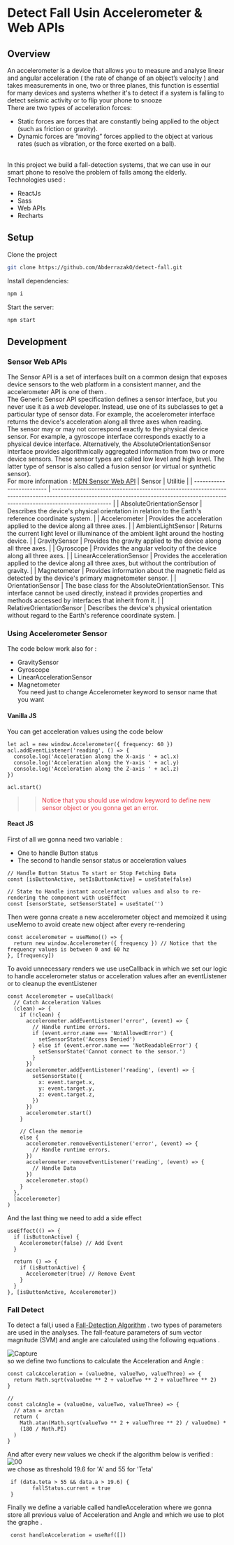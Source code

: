# Detect Fall Usin Accelerometer & Web APIs

## Overview

An accelerometer is a device that allows you to measure and analyse linear and angular acceleration ( the rate of change of an object’s velocity ) and takes measurements in one, two or three planes, this function is essential for many devices and systems whether it's to detect if a system is falling to detect seismic activity or to flip your phone to snooze \
There are two types of acceleration forces:

- Static forces are forces that are constantly being applied to the object (such as friction or gravity).
- Dynamic forces are “moving” forces applied to the object at various rates (such as vibration, or the force exerted on a ball).

\
In this project we build a fall-detection systems, that we can use in our smart phone to resolve the problem of falls among the elderly.
\
Technologies used :

- ReactJs
- Sass
- Web APIs
- Recharts

## Setup

Clone the project

```bash
git clone https://github.com/AbderrazakO/detect-fall.git
```

Install dependencies:

```bash
npm i
```

Start the server:

```bash
npm start
```

## Development

### Sensor Web APIs

The Sensor API is a set of interfaces built on a common design that exposes device sensors to the web platform in a consistent manner, and the accelerometer API is one of them .
\
The Generic Sensor API specification defines a sensor interface, but you never use it as a web developer. Instead, use one of its subclasses to get a particular type of sensor data. For example, the accelerometer interface returns the device's acceleration along all three axes when reading.
\
 The sensor may or may not correspond exactly to the physical device sensor. For example, a gyroscope interface corresponds exactly to a physical device interface. Alternatively, the AbsoluteOrientationSensor interface provides algorithmically aggregated information from two or more device sensors. These sensor types are called low level and high level. The latter type of sensor is also called a fusion sensor (or virtual or synthetic sensor).
\
For more information :
<a href="https://developer.mozilla.org/en-US/docs/Web/API/Sensor_APIs">MDN Sensor Web API</a>
| Sensor | Utilitie |
| ------------------------- | --------------------------------------------------------------------------------------------------------------------------------------------------------------------------------- |
| AbsoluteOrientationSensor | Describes the device's physical orientation in relation to the Earth's reference coordinate system. |
| Accelerometer | Provides the acceleration applied to the device along all three axes. |
| AmbientLightSensor | Returns the current light level or illuminance of the ambient light around the hosting device. |
| GravitySensor | Provides the gravity applied to the device along all three axes. |
| Gyroscope | Provides the angular velocity of the device along all three axes. |
| LinearAccelerationSensor | Provides the acceleration applied to the device along all three axes, but without the contribution of gravity. |
| Magnetometer | Provides information about the magnetic field as detected by the device's primary magnetometer sensor. |
| OrientationSensor | The base class for the AbsoluteOrientationSensor. This interface cannot be used directly, instead it provides properties and methods accessed by interfaces that inherit from it. |
| RelativeOrientationSensor | Describes the device's physical orientation without regard to the Earth's reference coordinate system. |

### Using Accelerometer Sensor

The code below work also for :

- GravitySensor
- Gyroscope
- LinearAccelerationSensor
- Magnetometer
  \
  You need just to change Accelerometer keyword to sensor name that you want

#### Vanilla JS

You can get acceleration values using the code below

```tsx
let acl = new window.Accelerometer({ frequency: 60 })
acl.addEventListener('reading', () => {
  console.log('Acceleration along the X-axis ' + acl.x)
  console.log('Acceleration along the Y-axis ' + acl.y)
  console.log('Acceleration along the Z-axis ' + acl.z)
})

acl.start()
```
>> <span style="color:#e63946">Notice that you should use window keyword to define new sensor object or you gonna get an error.</span> 

#### React JS

First of all we gonna need two variable :

- One to handle Button status
- The second to handle sensor status or acceleration values

```tsx
// Handle Button Status To start or Stop Fetching Data
const [isButtonActive, setIsButtonActive] = useState(false)

// State to Handle instant acceleration values and also to re-rendering the component with useEffect
const [sensorState, setSensorState] = useState('')
```

Then were gonna create a new accelerometer object and memoized it using useMemo to avoid create new object after every re-rendering

```tsx
const accelerometer = useMemo(() => {
  return new window.Accelerometer({ frequency }) // Notice that the frequency values is between 0 and 60 hz
}, [frequency])
```

To avoid unnecessary renders we use useCallback in which we set our logic to handle accelerometer status or acceleration values after an eventListener or to cleanup the eventListener

```tsx
const Accelerometer = useCallback(
  // Catch Acceleration Values
  (clean) => {
    if (!clean) {
      accelerometer.addEventListener('error', (event) => {
        // Handle runtime errors.
        if (event.error.name === 'NotAllowedError') {
          setSensorState('Access Denied')
        } else if (event.error.name === 'NotReadableError') {
          setSensorState('Cannot connect to the sensor.')
        }
      })
      accelerometer.addEventListener('reading', (event) => {
        setSensorState({
          x: event.target.x,
          y: event.target.y,
          z: event.target.z,
        })
      })
      accelerometer.start()
    }

    // Clean the memorie
    else {
      accelerometer.removeEventListener('error', (event) => {
        // Handle runtime errors.
      })
      accelerometer.removeEventListener('reading', (event) => {
        // Handle Data
      })
      accelerometer.stop()
    }
  },
  [accelerometer]
)
```

And the last thing we need to add a side effect

```tsx
useEffect(() => {
  if (isButtonActive) {
    Accelerometer(false) // Add Event
  }

  return () => {
    if (isButtonActive) {
      Accelerometer(true) // Remove Event
    }
  }
}, [isButtonActive, Accelerometer])
```

### Fall Detect
To detect a fall,i used a <a href="https://www.hindawi.com/journals/jam/2014/896030/">Fall-Detection Algorithm</a> . two types of parameters are used in the analyses. The fall-feature parameters of sum vector magnitude (SVM) and angle are calculated using the following equations .

![Capture](https://user-images.githubusercontent.com/72947119/163849324-3cd7f1b5-4223-4721-91d5-b0baf5cfa19a.PNG)
\
so we define two functions to calculate the Acceleration and Angle :
```tsx
const calcAcceleration = (valueOne, valueTwo, valueThree) => {
  return Math.sqrt(valueOne ** 2 + valueTwo ** 2 + valueThree ** 2)
}

//
const calcAngle = (valueOne, valueTwo, valueThree) => {
  // atan = arctan
  return (
    Math.atan(Math.sqrt(valueTwo ** 2 + valueThree ** 2) / valueOne) *
    (180 / Math.PI)
  )
}
```
And after every new values we check if the algorithm below is verified :
\
![00](https://user-images.githubusercontent.com/72947119/163849344-dbf56e56-cebd-47c6-8fab-45f767ca21cc.PNG)
\
we chose as threshold 19.6 for 'A' and 55 for 'Teta'
```tsx
 if (data.teta > 55 && data.a > 19.6) {
        fallStatus.current = true
 }
```
Finally we define a variable called handleAcceleration where we gonna store all previous value of Acceleration and Angle and which we use to plot the graphe .
```tsx
 const handleAcceleration = useRef([])
```



